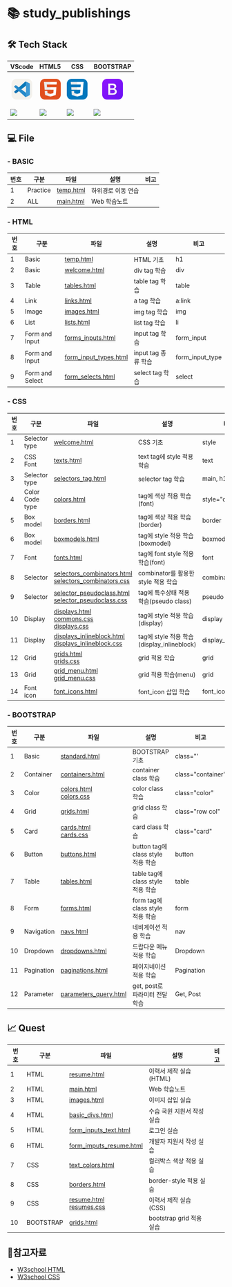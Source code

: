 # 📚 study_publishings

## 🛠️ Tech Stack

|<center>VScode</center>|<center>HTML5</center>|<center>CSS</center>|<center>BOOTSTRAP</center>|
|--|--|--|--|
|<p align="center"><img alt="vscode" src="./icons/VSCode-Light.svg" width="48"></p>|<p align="center"><img alt="html" src="./icons/HTML.svg" width="48"></p>|<p align="center"><img alt="css" src="./icons/CSS.svg" width="48"></p>|<p align="center"><img alt="bootstrap" src="./icons/Bootstrap.svg" width="48"></p>| 
|<img src="https://img.shields.io/badge/visual studio code-007ACC?style=for-the-badge&logo=visualstudiocode&logoColor=white">|<img src="https://img.shields.io/badge/HTML5-E34F26?style=for-the-badge&logo=html5&logoColor=white">|<img src="https://img.shields.io/badge/CSS-1572B6?style=for-the-badge&logo=css3&logoColor=white">|<img src="https://img.shields.io/badge/bootstrap-7952B3?style=for-the-badge&logo=bootstrap&logoColor=white">|

## 💻 File

### - BASIC

|번호|구분|파일|설명|비고|
|--|--|--|--|--|
|1|Practice|[temp.html](./docs/temp.html)|하위경로 이동 연습||
|2|ALL|[main.html](./docs/main.html)|Web 학습노트||

### - HTML

|번호|구분|파일|설명|비고|
|--|--|--|--|--|
|1|Basic|[temp.html](./docs/HTMLs/temp.html)|HTML 기초|h1|
|2|Basic|[welcome.html](./docs/HTMLs/welcome.html)|div tag 학습|div|
|3|Table|[tables.html](./docs/HTMLs/tables.html)|table tag 학습|table|
|4|Link|[links.html](./docs/HTMLs/links.html)|a tag 학습|a:link|
|5|Image|[images.html](./docs/HTMLs/images.html)|img tag 학습|img|
|6|List|[lists.html](./docs/HTMLs/lists.html)|list tag 학습|li|
|7|Form and Input|[forms_inputs.html](./docs/HTMLs/forms_inputs.html)|input tag 학습|form_input|
|8|Form and Input|[form_input_types.html](./docs/HTMLs/form_input_types.html)|input tag 종류 학습|form_input_type|
|9|Form and Select|[form_selects.html](./docs/HTMLs/form_selects.html)|select tag 학습|select|

### - CSS

|번호|구분|파일|설명|비고|
|--|--|--|--|--|
|1|Selector type|[welcome.html](./docs/CSSs/welcome.html)|CSS 기초|style|
|2|CSS Font|[texts.html](./docs/CSSs/texts.html)|text tag에 style 적용 학습|text|
|3|Selector type|[selectors_tag.html](./docs/CSSs/selectors_tag.html)|selector tag 학습|main, h1, div|
|4|Color Code type|[colors.html](./docs/CSSs/colors.html)|tag에 색상 적용 학습(font)|style="color: ;"|
|5|Box model|[borders.html](./docs/CSSs/borders.html)|tag에 색상 적용 학습(border)|border|
|6|Box model|[boxmodels.html](./docs/CSSs/boxmodels.html)|tag에 style 적용 학습(boxmodel)|boxmodel|
|7|Font|[fonts.html](./docs/CSSs/fonts.html)|tag에 font style 적용 학습(font)|font|
|8|Selector|[selectors_combinators.html](./docs/CSSs/selectors_combinators.html)<br>[selectors_combinators.css](./docs/css/selectors_combinators.css)|combinator를 활용한 style 적용 학습|combinator|
|9|Selector|[selector_pseudoclass.html](./docs/CSSs/selector_pseudoclass.html)<br>[selector_pseudoclass.css](./docs/css/selector_pseudoclass.css)|tag에 특수상태 적용 학습(pseudo class)|pseudo class|
|10|Display|[displays.html](./docs/CSSs/displays.html)<br>[commons.css](./docs/css/commons.css)<br>[displays.css](./docs/css/displays.css)|tag에 style 적용 학습(display)|display|
|11|Display|[displays_inlineblock.html](./docs/CSSs/displays_inlineblock.html)<br>[displays_inlineblock.css](./docs/css/displays_inlineblock.css)|tag에 style 적용 학습(display_inlineblock)|display_inlineblock|
|12|Grid|[grids.html](./docs/CSSs/grids.html)<br>[grids.css](./docs/css/grids.css)|grid 적용 학습|grid|
|13|Grid|[grid_menu.html](./docs/CSSs/grid_menu.html)<br>[grid_menu.css](./docs/css/grid_menu.css)|grid 적용 학습(menu)|grid|
|14|Font icon|[font_icons.html](./docs/CSSs/font_icons.html)|font_icon 삽입 학습|font_icon|

### - BOOTSTRAP

|번호|구분|파일|설명|비고|
|--|--|--|--|--|
|1|Basic|[standard.html](./docs/bootstraps/standard.html)|BOOTSTRAP 기초|class="'|
|2|Container|[containers.html](./docs/bootstraps/containers.html)|container class 학습|class="container"|
|3|Color|[colors.html](./docs/bootstraps/colors.html)<br>[colors.css](./docs/css/colors.css)|color class 학습|class="color"|
|4|Grid|[grids.html](./docs/bootstraps/grids.html)|grid class 학습|class="row col"|
|5|Card|[cards.html](./docs/bootstraps/cards.html)<br>[cards.css](./docs/css/cards.css)|card class 학습|class="card"|
|6|Button|[buttons.html](./docs/bootstraps/buttons.html)|button tag에 class style 적용 학습|button|
|7|Table|[tables.html](./docs/bootstraps/tables.html)|table tag에 class style 적용 학습|table|
|8|Form|[forms.html](./docs/bootstraps/forms.html)|form tag에 class style 적용 학습|form|
|9|Navigation|[navs.html](./docs/bootstraps/navs.html)|네비게이션 적용 학습|nav|
|10|Dropdown|[dropdowns.html](./docs/bootstraps/dropdowns.html)|드랍다운 메뉴 적용 학습|Dropdown|
|11|Pagination|[paginations.html](./docs/bootstraps/paginations.html)|페이지네이션 적용 학습|Pagination|
|12|Parameter|[parameters_query.html](./docs/bootstraps/parameters_query.html)|get, post로 파라미터 전달 학습|Get, Post|

## 📈 Quest

|번호|구분|파일|설명|비고|
|--|--|--|--|--|
|1|HTML|[resume.html](./docs/quests/HTMLs/resume.html)|이력서 제작 실습(HTML)||
|2|HTML|[main.html](./docs/quests/HTMLs/main.html)|Web 학습노트||
|3|HTML|[images.html](./docs/quests/HTMLs/images.html)|이미지 삽입 실습||
|4|HTML|[basic_divs.html](./docs/quests/HTMLs/basic_divs.html)|수습 국원 지원서 작성 실습||
|5|HTML|[form_inputs_text.html](./docs/quests/HTMLs/form_inputs_text.html)|로그인 실습||
|6|HTML|[form_imputs_resume.html](./docs/quests/HTMLs/form_imputs_resume.html)|개발자 지원서 작성 실습||
|7|CSS|[text_colors.html](./docs/quests/CSSs/text_colors.html)|컬러박스 색상 적용 실습||
|8|CSS|[borders.html](./docs/quests/CSSs/borders.html)|border-style 적용 실습||
|9|CSS|[resume.html](./docs/quests/CSSs/resume.html)<br>[resumes.css](./docs/quests/css/resumes.css)|이력서 제작 실습(CSS)||
|10|BOOTSTRAP|[grids.html](./docs/bootstraps/grids.html)|bootstrap grid 적용 실습||

## 📝참고자료

- [W3school HTML](https://www.w3schools.com/html/default.asp)
- [W3school CSS](https://www.w3schools.com/css/default.asp)